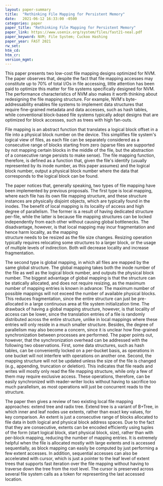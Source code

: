 ```yaml
---
layout: paper-summary
title:  "Rethinking File Mapping for Persistent Memory"
date:   2021-06-12 16:33:00 -0500
categories: paper
paper_title: "Rethinking File Mapping for Persistent Memory"
paper_link: https://www.usenix.org/system/files/fast21-neal.pdf
paper_keyword: NVM; File System; Cuckoo Hashing
paper_year: FAST 2021
rw_set:
htm_cd:
htm_cr:
version_mgmt:
---
```


This paper presents two low-cost file mapping designs optimized for NVM. The paper observes that, despite the 
fact that file mapping accesses may constitute up to 70% of total I/Os in file accessing, little attention has been
paid to optimize this matter for file systems specifically designed for NVM.
The performance characteristics of NVM also makes it worth thinking about redesigning the file mapping structure.
For example, NVM's byte-addressability enables file systems to implement data structures that require fine-grained
metadata and data accesses, such as hash tables, while conventional block-based file systems typically adopt designs
that are optimized for block accesses, such as trees with high fan-outs. 

File mapping is an abstract function that translates a logical block offset in a file into a physical block
number on the device. This simplifies file system's logical view of files, as each file can be separately considered
as a consecutive range of blocks starting from zero (sparse files are supported by not mapping certain blocks in the
middle of the file, but the abstraction of a consecutive range persists to make sense).
The file mapping function, therefore, is defined as a function that, given the file's identify (usually represented
by its inode number, as this paper assumes) and the logical block number, output a physical block number where the 
data that corresponds to the logical block can be found. 

The paper notices that, generally speaking, two types of file mapping have been implemented by previous proposals.
The first type is local mapping, where each file has its own file mapping structure, and these structure instances
are physically disjoint objects, which are typically found in the inodes. 
The benefit of local mapping is its locality of access and high degree of parallelism.
The former is a result of having dedicated structure per-file, while the latter is because file mapping
structures can be locked independently from each other without causing global bottlenecks.
The disadvantage, however, is that local mapping may incur fragmentation and hence harm locality, as the mapping  
structure needs to be resized as the file size changes. Resizing operation typically requires relocating some 
structures to a larger block, or the usage of multiple levels of indirection. 
Both will decrease locality and increase fragmentation.

The second type is global mapping, in which all files are mapped by the same global structure. The global mapping 
takes both the inode number of the file as well as the logical block number, and outputs the physical block number.
The biggest advantage of global mapping is that the structure can be statically allocated, and does not require 
resizing, as the maximum number of mapping entries is known in advance: The maximum number of possible mappings
will not exceed the number of available physical blocks. 
This reduces fragmentation, since the entire structure can just be pre-allocated in a large continuous area at
file system initialization time.
The drawback of having a global mapping structure, however, is that locality of access can be lower, since the
translation entries of a file is randomly distributed across the entire structure, unlike in local mappings where
these entries will only reside in a much smaller structure.
Besides, the degree of parallelism may also become a concern, since it is unclear how fine-grained 
synchronization between processes are performed.
The paper points out, however, that the synchronization overhead can be addressed with the following two observations.
First, some data structures, such as hash tables, can be conveniently locked on a per-bucket basis, as operations in one
bucket will not interfere with operations on another one.
Second, the mapping structure will not be updated unless the size of the file is changed (e.g., appending, truncation or
deletion). This indicates that file reads and writes will mostly only read the file mapping structure, while only a 
few of them may require exclusive access. These operations, therefore, can be easily synchronized
with reader-writer locks without having to sacrifice too much parallelism, as most operations will just be concurrent
reads to the structure.

The paper then gives a review of two existing local file mapping approaches: extend tree and radix tree. 
Extend tree is a variant of B+Tree, in which inner and leaf nodes use extents, rather than exact key values, 
for key comparison. An extent is just a consecutive range of blocks allocated to file data in both logical
and physical block address spaces. Due to the fact that they are consecutive, extents can be encoded 
efficiently using tuples of the form (start logical block, start physical block, size), rather than with 
per-block mapping, reducing the number of mapping entries. 
It is extremely helpful when the file is allocated mostly with large extents and is accessed sequentially, as block 
mapping can easily be computed by just performing a few extent accesses.
In addition, sequential accesses can also be accelerated with cursor, which is just a pointer to the leaf level of 
extent trees that supports fast iteration over the file mapping without having to traverse down the tree from the root 
level. The cursor is preserved across several file system calls as a token for representing the last accessed location.

